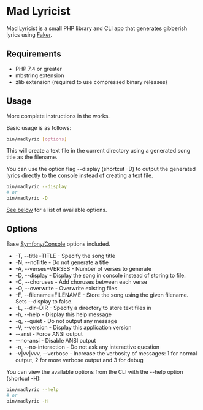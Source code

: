 # Mad Lyricist

Mad Lyricist is a small PHP library and CLI app that generates gibberish lyrics using [Faker](https://github.com/fzaninotto/Faker).

## Requirements

- PHP 7.4 or greater
- mbstring extension
- zlib extension (required to use compressed binary releases)

## Usage

More complete instructions in the works.

Basic usage is as follows:

```sh
bin/madlyric [options]
```

This will create a text file in the current directory using a generated song title as the filename.

You can use the option flag --display (shortcut -D) to output the generated lyrics directly to the console instead of creating a text file.

```sh
bin/madlyric --display
# or
bin/madlyric -D
```

[See below](#options) for a list of available options.

## Options

Base [Symfony/Console](https://symfony.com/doc/current/components/console.html) options included.

- -T, --title=TITLE - Specify the song title
- -N, --noTitle - Do not generate a title
- -A, --verses=VERSES - Number of verses to generate
- -D, --display - Display the song in console instead of storing to file.
- -C, --choruses - Add choruses between each verse
- -O, --overwrite - Overwrite existing files
- -F, --filename=FILENAME - Store the song using the given filename. Sets --display to false.
- -L, --dir=DIR - Specify a directory to store text files in
- -h, --help - Display this help message
- -q, --quiet - Do not output any message
- -V, --version - Display this application version
- --ansi - Force ANSI output
- --no-ansi - Disable ANSI output
- -n, --no-interaction - Do not ask any interactive question
- -v|vv|vvv, --verbose - Increase the verbosity of messages: 1 for normal output, 2 for more verbose output and 3 for debug

You can view the available options from the CLI with the --help option (shortcut -H):

```sh
bin/madlyric --help
# or
bin/madlyric -H
```
